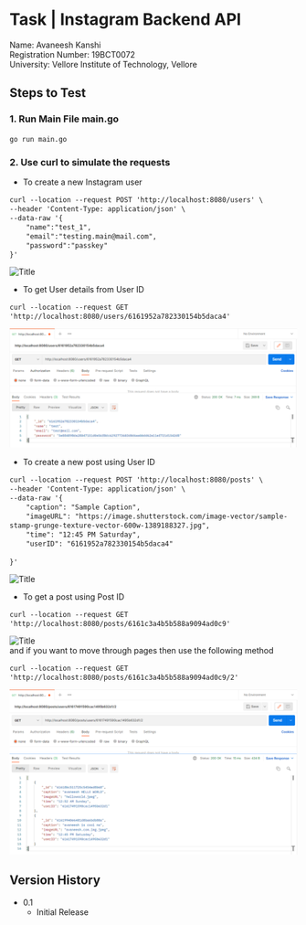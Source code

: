 # Task  | Instagram Backend API


Name: Avaneesh Kanshi   
Registration Number: 19BCT0072  
University: Vellore Institute of Technology, Vellore

## Steps to Test



### 1. Run Main File main.go

```
go run main.go
```

### 2. Use curl to simulate the requests

    
* To create a new Instagram user
```
curl --location --request POST 'http://localhost:8080/users' \
--header 'Content-Type: application/json' \
--data-raw '{
    "name":"test_1",
    "email":"testing.main@mail.com",
    "password":"passkey"
}'
```
![](https://github.com/includeavaneesh/InstaRestAPI-AVANEESHKANSHI-19BCT0072-APPOINTY/test_images/createuser.PNG?raw=true "Title") 

* To get User details from User ID
```
curl --location --request GET 'http://localhost:8080/users/6161952a782330154b5daca4'
```
![](test_images/getuser.png?raw=true "Title") 
* To create a new post using User ID
```
curl --location --request POST 'http://localhost:8080/posts' \
--header 'Content-Type: application/json' \
--data-raw '{
    "caption": "Sample Caption",
    "imageURL": "https://image.shutterstock.com/image-vector/sample-stamp-grunge-texture-vector-600w-1389188327.jpg",
    "time": "12:45 PM Saturday",
    "userID": "6161952a782330154b5daca4"
    
}'
```
![](test_images/createpost.png?raw=true "Title") 

* To get a post using Post ID
```
curl --location --request GET 'http://localhost:8080/posts/6161c3a4b5b588a9094ad0c9'
```
![](https://drive.google.com/file/d/1HyWB7hpRJZ07Q2KY7glgTJBgVaHc_7kf/view?usp=sharing?raw=true "Title")  
and if you want to move through pages then use the following method
```
curl --location --request GET 'http://localhost:8080/posts/6161c3a4b5b588a9094ad0c9/2'
```
![](test_images/paginate.png?raw=true "Title")  





## Version History

* 0.1
    * Initial Release

